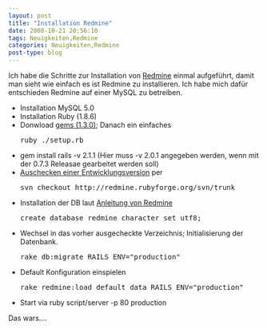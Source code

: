 ```yaml
---
layout: post
title: "Installation Redmine"
date: 2008-10-21 20:56:10
tags: Neuigkeiten,Redmine
categories: Neuigkeiten,Redmine
post-type: blog
---
```

Ich habe die Schritte zur Installation von <a href="http://www.redmine.org">Redmine</a> einmal aufgeführt, damit man sieht wie einfach es ist Redmine zu installieren. Ich habe mich dafür entschieden Redmine auf einer MySQL zu betreiben.
<ul>
<li>Installation MySQL 5.0</li>
<li>Installation Ruby (1.8.6)</li>
<li>Donwload <a href="http://rubyforge.org/frs/?group_id=126&release_id=26453">gems (1.3.0)</a>; Danach ein einfaches <pre>ruby ./setup.rb</pre></li>
<li>gem install rails -v 2.1.1 (Hier muss -v 2.0.1 angegeben werden, wenn mit der 0.7.3 Releasae gearbeitet werden soll)</li>
<li><a href="http://www.redmine.org/wiki/redmine/CheckingoutRedmine">Auschecken einer Entwicklungsversion</a> per <pre>svn checkout http://redmine.rubyforge.org/svn/trunk</pre></li>
<li>Installation der DB laut <a href="http://www.redmine.org/wiki/redmine/RedmineInstall">Anleitung von Redmine</a><pre>create database redmine character set utf8;</pre></li>
<li>Wechsel in das vorher ausgecheckte Verzeichnis; Initialisierung der Datenbank.<pre>rake db:migrate RAILS_ENV="production"</pre></li>
<li>Default Konfiguration einspielen<pre>rake redmine:load_default_data RAILS_ENV="production"</pre></li>
<li>Start via ruby script/server -p 80 production</li>
</ul>
Das wars....
